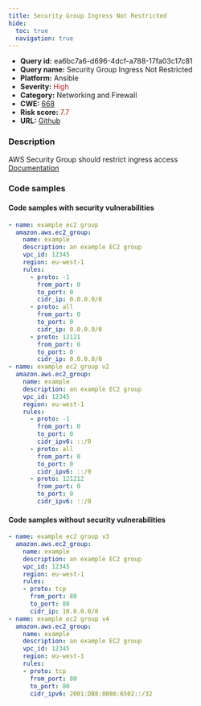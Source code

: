 ```yaml
---
title: Security Group Ingress Not Restricted
hide:
  toc: true
  navigation: true
---
```


<style>
  .highlight .hll {
    background-color: #ff171742;
  }
  .md-content {
    max-width: 1100px;
    margin: 0 auto;
  }
</style>

-   **Query id:** ea6bc7a6-d696-4dcf-a788-17fa03c17c81
-   **Query name:** Security Group Ingress Not Restricted
-   **Platform:** Ansible
-   **Severity:** <span style="color:#bb2124">High</span>
-   **Category:** Networking and Firewall
-   **CWE:** <a href="https://cwe.mitre.org/data/definitions/668.html" onclick="newWindowOpenerSafe(event, 'https://cwe.mitre.org/data/definitions/668.html')">668</a>
-   **Risk score:** <span style="color:#bb2124">7.7</span>
-   **URL:** [Github](https://github.com/Checkmarx/kics/tree/master/assets/queries/ansible/aws/security_group_ingress_not_restricted)

### Description
AWS Security Group should restrict ingress access<br>
[Documentation](https://docs.ansible.com/ansible/latest/collections/amazon/aws/ec2_group_module.html)

### Code samples
#### Code samples with security vulnerabilities
```yaml title="Positive test num. 1 - yaml file" hl_lines="35 8 12 16 27 31"
- name: example ec2 group
  amazon.aws.ec2_group:
    name: example
    description: an example EC2 group
    vpc_id: 12345
    region: eu-west-1
    rules:
      - proto: -1
        from_port: 0
        to_port: 0
        cidr_ip: 0.0.0.0/0
      - proto: all
        from_port: 0
        to_port: 0
        cidr_ip: 0.0.0.0/0
      - proto: 12121
        from_port: 0
        to_port: 0
        cidr_ip: 0.0.0.0/0
- name: example ec2 group v2
  amazon.aws.ec2_group:
    name: example
    description: an example EC2 group
    vpc_id: 12345
    region: eu-west-1
    rules:
      - proto: -1
        from_port: 0
        to_port: 0
        cidr_ipv6: ::/0
      - proto: all
        from_port: 0
        to_port: 0
        cidr_ipv6: ::/0
      - proto: 121212
        from_port: 0
        to_port: 0
        cidr_ipv6: ::/0

```


#### Code samples without security vulnerabilities
```yaml title="Negative test num. 1 - yaml file"
- name: example ec2 group v3
  amazon.aws.ec2_group:
    name: example
    description: an example EC2 group
    vpc_id: 12345
    region: eu-west-1
    rules:
    - proto: tcp
      from_port: 80
      to_port: 80
      cidr_ip: 10.0.0.0/8
- name: example ec2 group v4
  amazon.aws.ec2_group:
    name: example
    description: an example EC2 group
    vpc_id: 12345
    region: eu-west-1
    rules:
    - proto: tcp
      from_port: 80
      to_port: 80
      cidr_ipv6: 2001:DB8:8086:6502::/32

```

